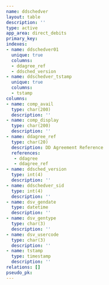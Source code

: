 ```yaml
---
name: ddschedver
layout: table
description: ''
type: active
app_area: direct_debits
primary_key: 
indexes:
- name: ddschedver01
  unique: true
  columns:
  - ddagree_ref
  - ddsched_version
- name: ddschedver_tstamp
  unique: true
  columns:
  - tstamp
columns:
- name: comp_avail
  type: char(200)
  description: ''
- name: comp_display
  type: char(200)
  description: ''
- name: ddagree_ref
  type: char(20)
  description: DD Agreement Reference
  references:
   - ddagree
   - ddagree_ref
- name: ddsched_version
  type: int(4)
  description: ''
- name: ddschedver_sid
  type: int(4)
  description: ''
- name: dsv_gendate
  type: datetime
  description: ''
- name: dsv_gentype
  type: char(3)
  description: ''
- name: dsv_usercode
  type: char(3)
  description: ''
- name: tstamp
  type: timestamp
  description: ''
relations: []
pseudo_pk: 
---
```


